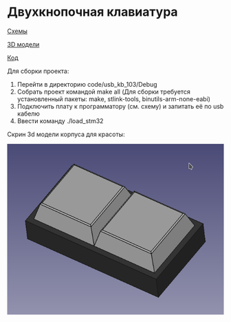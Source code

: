 # Двухкнопочная клавиатура


[Схемы](https://github.com/TakitaNirasa/usb_kb/tree/main/sch_pcb)

[3D модели](https://github.com/TakitaNirasa/usb_kb/tree/main/3d_models%26drawings)

[Код](https://github.com/TakitaNirasa/usb_kb/tree/main/code/usb_kb_103) 


Для сборки проекта:
1. Перейти в директорию code/usb_kb_103/Debug
2. Собрать проект командой make all (Для сборки требуется установленный пакеты: make, stlink-tools, binutils-arm-none-eabi)
3. Подключить плату к программатору (см. схему) и запитать её по usb кабелю
4. Ввести команду ./load_stm32

Скрин 3d модели корпуса для красоты:  

![Image](https://github.com/TakitaNirasa/usb_kb/blob/main/additional_files/Screenshot_20210916_141504.png)
